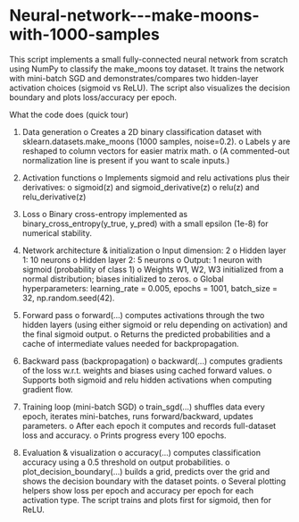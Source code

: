 # Neural-network---make-moons-with-1000-samples
This script implements a small fully-connected neural network from scratch using NumPy to classify the make_moons toy dataset. It trains the network with mini-batch SGD and demonstrates/compares two hidden-layer activation choices (sigmoid vs ReLU). The script also visualizes the decision boundary and plots loss/accuracy per epoch.

What the code does (quick tour)
1.	Data generation
 o	Creates a 2D binary classification dataset with sklearn.datasets.make_moons (1000 samples, noise=0.2).
 o	Labels y are reshaped to column vectors for easier matrix math.
 o	(A commented-out normalization line is present if you want to scale inputs.)

2.	Activation functions
 o	Implements sigmoid and relu activations plus their derivatives:
 o	sigmoid(z) and sigmoid_derivative(z)
 o	relu(z) and relu_derivative(z)

4.	Loss
 o	Binary cross-entropy implemented as binary_cross_entropy(y_true, y_pred) with a small epsilon (1e-8) for numerical stability.

5.	Network architecture & initialization
 o	Input dimension: 2
 o	Hidden layer 1: 10 neurons
 o	Hidden layer 2: 5 neurons
 o	Output: 1 neuron with sigmoid (probability of class 1)
 o	Weights W1, W2, W3 initialized from a normal distribution; biases initialized to zeros.
 o	Global hyperparameters: learning_rate = 0.005, epochs = 1001, batch_size = 32, np.random.seed(42).

6.	Forward pass
 o	forward(...) computes activations through the two hidden layers (using either sigmoid or relu depending on activation) and the final sigmoid output.
 o	Returns the predicted probabilities and a cache of intermediate values needed for backpropagation.

9.	Backward pass (backpropagation)
 o	backward(...) computes gradients of the loss w.r.t. weights and biases using cached forward values.
 o	Supports both sigmoid and relu hidden activations when computing gradient flow.

10.	Training loop (mini-batch SGD)
 o	train_sgd(...) shuffles data every epoch, iterates mini-batches, runs forward/backward, updates parameters.
 o	After each epoch it computes and records full-dataset loss and accuracy.
 o	Prints progress every 100 epochs.

11.	Evaluation & visualization
 o	accuracy(...) computes classification accuracy using a 0.5 threshold on output probabilities.
 o	plot_decision_boundary(...) builds a grid, predicts over the grid and shows the decision boundary with the dataset points.
 o	Several plotting helpers show loss per epoch and accuracy per epoch for each activation type. The script trains and plots first for sigmoid, then for ReLU.


